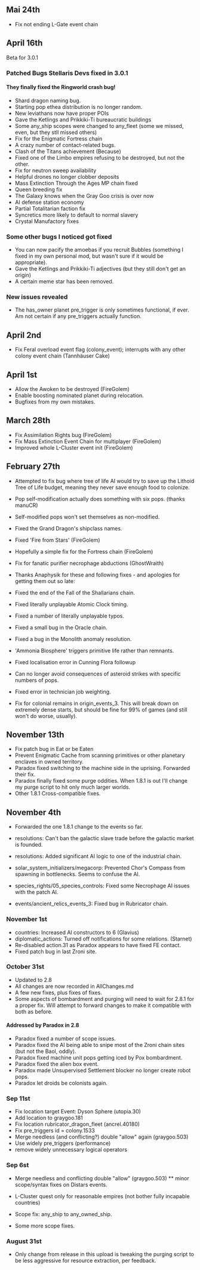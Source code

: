 
## Mai 24th

* Fix not ending L-Gate event chain

## April 16th

Beta for 3.0.1

### Patched Bugs Stellaris Devs fixed in 3.0.1

#### They finally fixed the Ringworld crash bug!

* Shard dragon naming bug.
* Starting pop ethea distribution is no longer random.
* New leviathans now have proper POIs
* Gave the Ketlings and Prikkiki-Ti bureaucratic buildings
* Some any_ship scopes were changed to any_fleet (some we missed, even, but they stll missed others)
* Fix for the Enigmatic Fortress chain
* A crazy number of contact-related bugs.
* Clash of the Titans achievement (Because)
* Fixed one of the Limbo empires refusing to be destroyed, but not the other.
* Fix for neutron sweep availability
* Helpful drones no longer clobber deposits
* Mass Extinction Through the Ages MP chain fixed
* Queen breeding fix
* The Galaxy knows when the Gray Goo crisis is over now
* AI defense station economy
* Partial Totalitarian faction fix
* Syncretics more likely to default to normal slavery
* Crystal Manufactory fixes

### Some other bugs I noticed got fixed

* You can now pacify the amoebas if you recruit Bubbles (something I fixed in my own personal mod, but wasn't sure if it would be appropriate).
* Gave the Ketlings and Prikkiki-Ti adjectives (but they still don't get an origin)
* A certain meme star has been removed.

### New issues revealed

* The has_owner planet pre_trigger is only sometimes functional, if ever. Am not certain if any pre_triggers actually function.

## April 2nd

* Fix Feral overload event flag (colony_event); interrupts with any other colony event chain (Tannhäuser Cake)

## April 1st

* Allow the Awoken to be destroyed (FireGolem)
* Enable boosting nominated planet during relocation.
* Bugfixes from my own mistakes.

## March 28th

* Fix Assimilation Rights bug (FireGolem)
* Fix Mass Extinction Event Chain for multiplayer (FireGolem)
* Improved whole L-Cluster event init (FireGolem)

## February 27th

* Attempted to fix bug where tree of life AI would try to save up the Lithoid Tree of Life budget, meaning they never save enough food to colonize.
* Pop self-modification actually does something with six pops. (thanks manuCR)
* Self-modified pops won't set themselves as non-modified.
* Fixed the Grand Dragon's shipclass names.
* Fixed 'Fire from Stars' (FireGolem)
* Hopefully a simple fix for the Fortress chain (FireGolem)
* Fix for fanatic purifier necrophage abductions (GhostWraith)

* Thanks Anaphysik for these and following fixes - and apologies for getting them out so late:
* Fixed the end of the Fall of the Shallarians chain. 
* Fixed literally unplayable Atomic Clock timing.
* Fixed a number of literally unplayable typos.
* Fixed a small bug in the Oracle chain.
* Fixed a bug in the Monolith anomaly resolution.
* 'Ammonia Biosphere' triggers primitive life rather than remnants.
* Fixed localisation error in Cunning Flora followup
* Can no longer avoid consequences of asteroid strikes with specific numbers of pops.
* Fixed error in technician job weighting.
* Fix for colonial remains in origin_events_3. This will break down on extremely dense starts, but should be fine for 99% of games (and still won't do worse, usually).

## November 13th

* Fix patch bug in Eat or be Eaten
* Prevent Enigmatic Cache from scanning primitives or other planetary enclaves in owned territory.
* Paradox fixed switching to the machine side in the uprising. Forwarded their fix.
* Paradox finally fixed some purge oddities. When 1.8.1 is out I'll change my purge script to hit only much larger worlds.
* Other 1.8.1 Cross-compatible fixes.

## November 4th

* Forwarded the one 1.8.1 change to the events so far.

* resolutions: Can't ban the galactic slave trade before the galactic market is founded.
* resolutions: Added significant AI logic to one of the industrial chain.
* solar_system_initializers/megacorp: Prevented Chor's Compass from spawning in bottlenecks. Seems to confuse the AI.
* species_rights/05_species_controls: Fixed some Necrophage AI issues with the patch AI.
* events/ancient_relics_events_3: Fixed bug in Rubricator chain.

### November 1st

* countries: Increased AI constructors to 6 (Glavius)
* diplomatic_actions: Turned off notifications for some relations. (Starnet)
* Re-disabled action.31 as Paradox appears to have fixed FE contact.
* Fixed patch bug in last Zroni site.

### October 31st

* Updated to 2.8
* All changes are now recorded in AllChanges.md
* A few new fixes, plus fixes of fixes.
* Some aspects of bombardment and purging will need to wait for 2.8.1 for a proper fix. Will attempt to forward changes to make it compatible with both as before.

#### Addressed by Paradox in 2.8

* Paradox fixed a number of scope issues.
* Paradox fixed the AI being able to snipe most of the Zroni chain sites (but not the Baol, oddly).
* Paradox fixed machine unit pops getting iced by Pox bombardment.
* Paradox fixed the alien box event.
* Paradox made Unsupervised Settlement blocker no longer create robot pops.
* Paradox let droids be colonists again.

### Sep 11st
* Fix location target Event: Dyson Sphere (utopia.30)
* Add location to graygoo.181
* Fix location rubricator_dragon_fleet (ancrel.40180)
* Fix pre_triggers id = colony.1533
* Merge needless (and conflicting?) double "allow" again (graygoo.503)
* Use widely pre_triggers (performance)
* remove widely unnecessary logical operators 

### Sep 6st
* Merge needless and conflicting double "allow" (graygoo.503)
** minor scope/syntax fixes on Distars events.

* L-Cluster quest only for reasonable empires (not bother fully incapable countries)

* Scope fix: any_ship to any_owned_ship.
* Some more scope fixes.

### August 31st

* Only change from release in this upload is tweaking the purging script to be less aggressive for resource extraction, per feedback.

